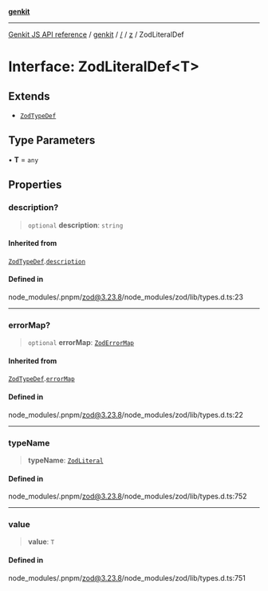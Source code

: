 [**genkit**](../../../README.md)

***

[Genkit JS API reference](../../../../README.md) / [genkit](../../../README.md) / [/](../../../README.md) / [z](../README.md) / ZodLiteralDef

# Interface: ZodLiteralDef\<T\>

## Extends

- [`ZodTypeDef`](ZodTypeDef.md)

## Type Parameters

• **T** = `any`

## Properties

### description?

> `optional` **description**: `string`

#### Inherited from

[`ZodTypeDef`](ZodTypeDef.md).[`description`](ZodTypeDef.md#description)

#### Defined in

node\_modules/.pnpm/zod@3.23.8/node\_modules/zod/lib/types.d.ts:23

***

### errorMap?

> `optional` **errorMap**: [`ZodErrorMap`](../type-aliases/ZodErrorMap.md)

#### Inherited from

[`ZodTypeDef`](ZodTypeDef.md).[`errorMap`](ZodTypeDef.md#errormap)

#### Defined in

node\_modules/.pnpm/zod@3.23.8/node\_modules/zod/lib/types.d.ts:22

***

### typeName

> **typeName**: [`ZodLiteral`](../enumerations/ZodFirstPartyTypeKind.md#zodliteral)

#### Defined in

node\_modules/.pnpm/zod@3.23.8/node\_modules/zod/lib/types.d.ts:752

***

### value

> **value**: `T`

#### Defined in

node\_modules/.pnpm/zod@3.23.8/node\_modules/zod/lib/types.d.ts:751

